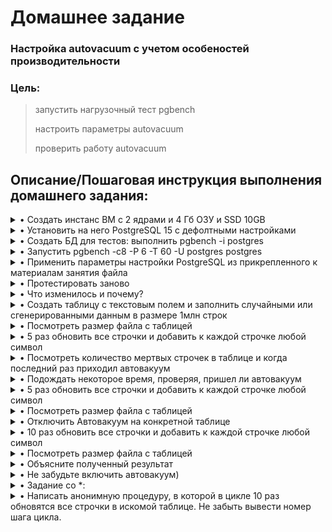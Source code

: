 # **Домашнее задание**

### Настройка autovacuum с учетом особеностей производительности
### Цель:
  
> 
>    запустить нагрузочный тест pgbench
>    
>    настроить параметры autovacuum
>
>    проверить работу autovacuum

## **Описание/Пошаговая инструкция выполнения домашнего задания:**

<details><summary>• Создать инстанс ВМ с 2 ядрами и 4 Гб ОЗУ и SSD 10GB</summary>
  
  Использую ВМ из предыдущих заданий, с подходящей конфигурацией
```shell
zetta55@ubuntu-vm2:~$ nproc
2                               #кол-во ядер в системе
zetta55@ubuntu-vm2:~$
```
</details>

<details><summary>• Установить на него PostgreSQL 15 с дефолтными настройками</summary>

```shell
zetta55@ubuntu-vm2:~$ sudo -u postgres pg_lsclusters
[sudo] password for zetta55:
Ver Cluster Port Status Owner    Data directory   Log file
15  main    5432 online postgres /mnt/10G/15/main /var/log/postgresql/postgresql-15-main.log
zetta55@ubuntu-vm2:~$ free

```
</details>

<details><summary>• Создать БД для тестов: выполнить pgbench -i postgres</summary>

  Создал тестовую базу по мануалу https://www.postgrespro.ru/education/demodb
  
```shell
zetta55@ubuntu-vm2:/mnt/10G$ ls -la
total 909280
drwxr-xr-x 4 postgres postgres      4096 мая  3 17:35 .
drwxr-xr-x 3 root     root          4096 апр 25 13:32 ..
drwxr-xr-x 3 postgres postgres      4096 апр 24 15:55 15
-rw-rw-r-- 1 postgres postgres 931068524 мая  3 17:30 demo-big-20170815.sql
drwx------ 2 postgres postgres     16384 апр 24 17:14 lost+found
zetta55@ubuntu-vm2:/mnt/10G$ sudo -u postgres psql -f demo-big-20170815.sql -U postgres
SET
psql:demo-big-20170815.sql:17: ERROR:  database "demo" does not exist
CREATE DATABASE
You are now connected to database "demo" as user "postgres".

zetta55@ubuntu-vm2:/mnt/10G$ sudo -u postgres psql demo
psql (15.2 (Ubuntu 15.2-1.pgdg22.04+1))
Type "help" for help.

demo=# \dt
               List of relations
  Schema  |      Name       | Type  |  Owner
----------+-----------------+-------+----------
 bookings | aircrafts_data  | table | postgres
 bookings | airports_data   | table | postgres
 bookings | boarding_passes | table | postgres
 bookings | bookings        | table | postgres
 bookings | flights         | table | postgres
 bookings | seats           | table | postgres
 bookings | ticket_flights  | table | postgres
 bookings | tickets         | table | postgres
(8 rows)

demo=# \q

zetta55@ubuntu-vm2:/mnt/10G$ sudo -u postgres pgbench -i demo
dropping old tables...
creating tables...
generating data (client-side)...
100000 of 100000 tuples (100%) done (elapsed 0.04 s, remaining 0.00 s)
vacuuming...
creating primary keys...
done in 0.13 s (drop tables 0.01 s, create tables 0.00 s, client-side generate 0.06 s, vacuum 0.03 s, primary keys 0.03 s).
zetta55@ubuntu-vm2:/mnt/10G$ 
```
</details>

<details><summary>• Запустить pgbench -c8 -P 6 -T 60 -U postgres postgres</summary>

  в моём случае тестирую demo
```shell
zetta55@ubuntu-vm2:/mnt/10G$ sudo -u postgres pgbench -c8 -P 6 -T 60 -U postgres demo
pgbench (15.2 (Ubuntu 15.2-1.pgdg22.04+1))
starting vacuum...end.
progress: 6.0 s, 759.3 tps, lat 10.473 ms stddev 6.615, 0 failed
progress: 12.0 s, 765.2 tps, lat 10.434 ms stddev 6.957, 0 failed
progress: 18.0 s, 764.8 tps, lat 10.437 ms stddev 7.071, 0 failed
progress: 24.0 s, 758.0 tps, lat 10.532 ms stddev 7.095, 0 failed
progress: 30.0 s, 760.0 tps, lat 10.499 ms stddev 6.753, 0 failed
progress: 36.0 s, 764.3 tps, lat 10.448 ms stddev 6.717, 0 failed
progress: 42.0 s, 764.4 tps, lat 10.442 ms stddev 6.828, 0 failed
progress: 48.0 s, 769.2 tps, lat 10.375 ms stddev 6.856, 0 failed
progress: 54.0 s, 754.5 tps, lat 10.580 ms stddev 6.655, 0 failed
progress: 60.0 s, 762.8 tps, lat 10.461 ms stddev 6.840, 0 failed
transaction type: <builtin: TPC-B (sort of)>
scaling factor: 1
query mode: simple
number of clients: 8
number of threads: 1
maximum number of tries: 1
duration: 60 s
number of transactions actually processed: 45743
number of failed transactions: 0 (0.000%)
latency average = 10.470 ms
latency stddev = 6.842 ms
initial connection time = 12.589 ms
tps = 762.280387 (without initial connection time)
zetta55@ubuntu-vm2:/mnt/10G$

```
</details>

<details><summary>• Применить параметры настройки PostgreSQL из прикрепленного к материалам занятия файла</summary>

  Применяю настройки из файла.
```shell
zetta55@ubuntu-vm2:~$ sudo -u postgres psql demo
could not change directory to "/home/zetta55": Permission denied
psql (15.2 (Ubuntu 15.2-1.pgdg22.04+1))
Type "help" for help.

demo=# ALTER SYSTEM SET max_connections TO '40';
ALTER SYSTEM
demo=# ALTER SYSTEM SET shared_buffers TO '1GB';
ALTER SYSTEM
demo=# ALTER SYSTEM SET effective_cache_size TO '3GB';
ALTER SYSTEM
demo=# ALTER SYSTEM SET maintenance_work_mem TO '512MB';
ALTER SYSTEM
demo=# ALTER SYSTEM SET checkpoint_completion_target TO '0.9';
ALTER SYSTEM
demo=# ALTER SYSTEM SET wal_buffers TO '16MB';
ALTER SYSTEM
demo=# ALTER SYSTEM SET default_statistics_target TO '500';
ALTER SYSTEM
demo=# ALTER SYSTEM SET random_page_cost TO '4';
ALTER SYSTEM
demo=# ALTER SYSTEM SET effective_io_concurrency TO '2';
ALTER SYSTEM
demo=# ALTER SYSTEM SET work_mem TO '6553kB';
ALTER SYSTEM
demo=# ALTER SYSTEM SET min_wal_size TO '4GB';
ALTER SYSTEM
demo=# ALTER SYSTEM SET max_wal_size TO '16GB';
ALTER SYSTEM
demo=# \q
zetta55@ubuntu-vm2:~$ sudo pg_ctlcluster 15 main restart

zetta55@ubuntu-vm2:~$ sudo -u postgres psql -c "select pg_reload_conf();"
could not change directory to "/home/zetta55": Permission denied
 pg_reload_conf
----------------
 t
(1 row)

zetta55@ubuntu-vm2:~$

```
  Также достаточно было бы добавить все значения из файлика в конец конфига /etc/postgresql/15/main/postgresql.conf, так как устанавливается значение из последней считанной строки и рестартануть кластер или выполнить select pg_reload_conf();
</details>

<details><summary>• Протестировать заново</summary>

```shell
zetta55@ubuntu-vm2:~$ sudo -u postgres pgbench -c8 -P 6 -T 60 -U postgres demo
pgbench (15.2 (Ubuntu 15.2-1.pgdg22.04+1))
starting vacuum...end.
progress: 6.0 s, 765.1 tps, lat 10.404 ms stddev 5.830, 0 failed
progress: 12.0 s, 763.7 tps, lat 10.458 ms stddev 6.016, 0 failed
progress: 18.0 s, 758.7 tps, lat 10.517 ms stddev 5.940, 0 failed
progress: 24.0 s, 763.3 tps, lat 10.459 ms stddev 5.958, 0 failed
progress: 30.0 s, 766.5 tps, lat 10.417 ms stddev 5.699, 0 failed
progress: 36.0 s, 748.8 tps, lat 10.657 ms stddev 6.058, 0 failed
progress: 42.0 s, 762.7 tps, lat 10.463 ms stddev 5.854, 0 failed
progress: 48.0 s, 718.2 tps, lat 11.122 ms stddev 6.167, 0 failed
progress: 54.0 s, 741.0 tps, lat 10.780 ms stddev 6.039, 0 failed
progress: 60.0 s, 732.5 tps, lat 10.895 ms stddev 6.106, 0 failed
transaction type: <builtin: TPC-B (sort of)>
scaling factor: 1
query mode: simple
number of clients: 8
number of threads: 1
maximum number of tries: 1
duration: 60 s
number of transactions actually processed: 45131
number of failed transactions: 0 (0.000%)
latency average = 10.613 ms
latency stddev = 5.970 ms
initial connection time = 11.247 ms
tps = 752.165181 (without initial connection time)
zetta55@ubuntu-vm2:~$
```
</details>

<details><summary>• Что изменилось и почему?</summary>

  Вроде как задержки стали меньше.
  
</details>

<details><summary>• Создать таблицу с текстовым полем и заполнить случайными или сгенерированными данным в размере 1млн строк</summary>

```shell
```
</details>

<details><summary>• Посмотреть размер файла с таблицей</summary>

```shell
```
</details>

<details><summary>• 5 раз обновить все строчки и добавить к каждой строчке любой символ</summary>

```shell
```
</details>

<details><summary>• Посмотреть количество мертвых строчек в таблице и когда последний раз приходил автовакуум</summary>

```shell
```
</details>

<details><summary>• Подождать некоторое время, проверяя, пришел ли автовакуум</summary>

```shell
```
</details>

<details><summary>• 5 раз обновить все строчки и добавить к каждой строчке любой символ</summary>

```shell
```
</details>

<details><summary>• Посмотреть размер файла с таблицей</summary>

```shell
```
</details>

<details><summary>• Отключить Автовакуум на конкретной таблице</summary>

```shell
```
</details>

<details><summary>• 10 раз обновить все строчки и добавить к каждой строчке любой символ</summary>

```shell
```
</details>

<details><summary>• Посмотреть размер файла с таблицей</summary>

```shell
```
</details>

<details><summary>• Объясните полученный результат</summary>

```shell
```
</details>

<details><summary>• Не забудьте включить автовакуум)</summary>

```shell
```
</details>

<details><summary>• Задание со *:</summary>

```shell
```
</details>

<details><summary>• Написать анонимную процедуру, в которой в цикле 10 раз обновятся все строчки в искомой таблице. Не забыть вывести номер шага цикла.</summary>

```shell
```
</details>
